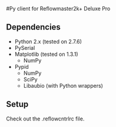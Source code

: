 #Py client for Reflowmaster2k+ Deluxe Pro

Dependencies
-------------

- Python 2.x   (tested on 2.7.6)
- PySerial
- Matplotlib   (tested on 1.3.1)
    - NumPy
- Pypid
    - NumPy
    - SciPy
    - Libaubio (with Python wrappers)


Setup
-------------

Check out the .reflowcntrlrc file.
